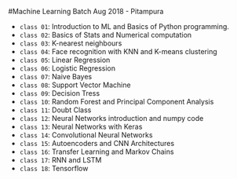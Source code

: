 #Machine Learning Batch Aug 2018 - Pitampura

- `class 01`: Introduction to ML and Basics of Python programming.
- `class 02`: Basics of Stats and Numerical computation
- `class 03`: K-nearest neighbours
- `class 04`: Face recognition with KNN and K-means clustering
- `class 05`: Linear Regression
- `class 06`: Logistic Regression
- `class 07`: Naive Bayes
- `class 08`: Support Vector Machine
- `class 09`: Decision Tress
- `class 10`: Random Forest and Principal Component Analysis 
- `class 11`: Doubt Class
- `class 12`: Neural Networks introduction and numpy code
- `class 13`: Neural Networks with Keras
- `class 14`: Convolutional Neural Networks
- `class 15`: Autoencoders and CNN Architectures
- `class 16`: Transfer Learning and Markov Chains
- `class 17`: RNN and LSTM
- `class 18`: Tensorflow
